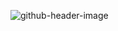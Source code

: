 ![github-header-image](https://github.com/JacobFEV/JacobFEV/assets/143510230/2213e240-8477-4dbe-bb83-ae28dc38f98b)

<!---
JacobFEV/JacobFEV is a ✨ special ✨ repository because its `README.md` (this file) appears on your GitHub profile.
You can click the Preview link to take a look at your changes.
--->

